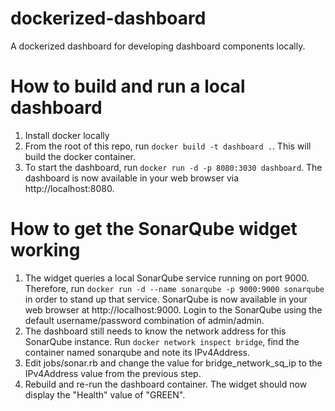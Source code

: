 # dockerized-dashboard
A dockerized dashboard for developing dashboard components locally.

# How to build and run a local dashboard
1. Install docker locally
1. From the root of this repo, run `docker build -t dashboard .`. This will build the docker container.
1. To start the dashboard, run `docker run -d -p 8080:3030 dashboard`. The dashboard is now available in your web browser via http://localhost:8080.

# How to get the SonarQube widget working
1. The widget queries a local SonarQube service running on port 9000. Therefore, run `docker run -d --name sonarqube -p 9000:9000 sonarqube` in order to stand up that service. SonarQube is now available in your web browser at http://localhost:9000. Login to the SonarQube using the default username/password combination of admin/admin.
2. The dashboard still needs to know the network address for this SonarQube instance. Run `docker network inspect bridge`, find the container named sonarqube and note its IPv4Address.
3. Edit jobs/sonar.rb and change the value for bridge_network_sq_ip to the IPv4Address value from the previous step.
4. Rebuild and re-run the dashboard container. The widget should now display the "Health" value of "GREEN".
